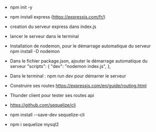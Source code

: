 - npm init -y
- npm install express (https://expressjs.com/fr/)
- creation du serveur express dans index.js
- lancer le serveur dans le terminal

- Installation de nodemon, pour le démarrage automatique du serveur
npm install -D nodemon 
- Dans le fichier package.json, ajouter le démarrage automatique du serveur
 "scripts": {
    "dev": "nodemon index.js",
  },
- Dans le terminal : npm run dev pour démarrer le serveur
- Construire ses routes https://expressjs.com/en/guide/routing.html
- Thunder client pour tester ses routes api
  

- https://github.com/sequelize/cli
- npm install --save-dev sequelize-cli
- npm i sequelize mysql2